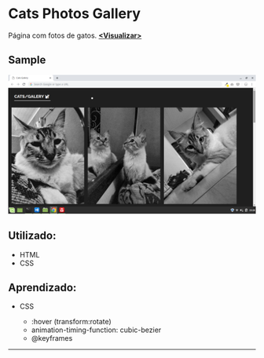 # Cats Photos Gallery
Página com fotos de gatos. __[<Visualizar\>](https://layshidani.github.io/learning-front-end/projects/MP-4-Cats-Photos/)__

## Sample
![sample](../img/sample/sample-cats.png)

## Utilizado:

- HTML
- CSS

## Aprendizado:

- CSS 

    - :hover (transform:rotate)
    - animation-timing-function: cubic-bezier
    - @keyframes

---

